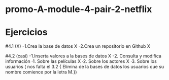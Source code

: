 # promo-A-module-4-pair-2-netflix

# Ejercicios

#4.1 (X)
 -1.Crea la base de datos X
 -2.Crea un repositorio en Github X
 
#4.2 (casi)
 -1.Inserta valores a la bases de datos X
 -2. Consulta y modifica información 
      ·1. Sobre las películas X
      ·2. Sobre los actores X
      ·3. Sobre los usuarios ( nos falta el 3.2 {
          Elimina de la bases de datos los usuarios que su nombre comience por la letra M.})
